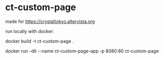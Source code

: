 # ct-custom-page

made for https://crystaltokyo.altervista.org


run locally with docker:

docker build -t ct-custom-page .

docker run -dit --name ct-custom-page-app -p 8080:80 ct-custom-page
